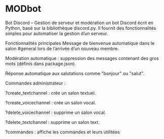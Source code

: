 # MODbot
Bot Discord – Gestion de serveur et modération
un bot Discord écrit en Python, basé sur la bibliothèque discord.py.
Il fournit des fonctionnalités simples pour automatiser la gestion d’un serveur.

Fonctionnalités principales
Message de bienvenue automatique dans le salon #general lors de l’arrivée d’un nouveau membre.

Modération automatique : suppression des messages contenant des gros mots (définis dans package.json).

Réponse automatique aux salutations comme "bonjour" ou "salut".

Commandes administrateur :

?create_textchannel <nom> : crée un salon textuel.

?create_voicechannel <nom> : crée un salon vocal.

?delete_voicechannel <nom> : supprime un salon vocal.

?delete_textchannel <nom> : supprime un salon text.

?commandes : affiche les commandes et leurs utilitées

